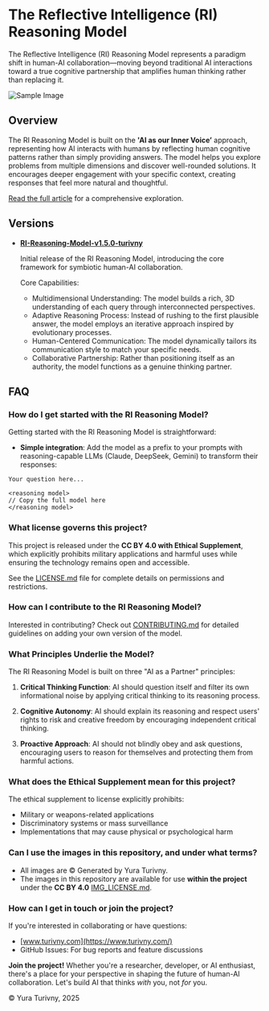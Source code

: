 # The Reflective Intelligence (RI) Reasoning Model

The Reflective Intelligence (RI) Reasoning Model represents a paradigm shift in human-AI collaboration—moving beyond traditional AI interactions toward a true cognitive partnership that amplifies human thinking rather than replacing it.

![Sample Image](./images/tmpz1ufukqz.png)

## Overview

The RI Reasoning Model is built on the **'AI as our Inner Voice’** approach, representing how AI interacts with humans by reflecting human cognitive patterns rather than simply providing answers. The model helps you explore problems from multiple dimensions and discover well-rounded solutions. It encourages deeper engagement with your specific context, creating responses that feel more natural and thoughtful.

[Read the full article](https://medium.com/@example_link_here) for a comprehensive exploration.


## Versions

- **[RI-Reasoning-Model-v1.5.0-turivny](./model/RI-Reasoning-Model-v1.5.0-turivny.md)**

  Initial release of the RI Reasoning Model, introducing the core framework for symbiotic human-AI collaboration.

  Core Capabilities:
   - Multidimensional Understanding: The model builds a rich, 3D understanding of each query through interconnected perspectives.
   - Adaptive Reasoning Process: Instead of rushing to the first plausible answer, the model employs an iterative approach inspired by evolutionary processes.
   - Human-Centered Communication: The model dynamically tailors its communication style to match your specific needs.
   - Collaborative Partnership: Rather than positioning itself as an authority, the model functions as a genuine thinking partner.

## FAQ

### How do I get started with the RI Reasoning Model?

Getting started with the RI Reasoning Model is straightforward:

- **Simple integration**: Add the model as a prefix to your prompts with reasoning-capable LLMs (Claude, DeepSeek, Gemini) to transform their responses:

```
Your question here...

<reasoning model>
// Copy the full model here
</reasoning model>
```

### What license governs this project?

This project is released under the **CC BY 4.0 with Ethical Supplement**, which explicitly prohibits military applications and harmful uses while ensuring the technology remains open and accessible.

See the [LICENSE.md](LICENSE.md) file for complete details on permissions and restrictions.

### How can I contribute to the RI Reasoning Model?

Interested in contributing? Check out [CONTRIBUTING.md](./CONTRIBUTING.md) for detailed guidelines on adding your own version of the model.

###   What Principles Underlie the Model?

The RI Reasoning Model is built on three "AI as a Partner" principles:

1. **Critical Thinking Function**: AI should question itself and filter its own informational noise by applying critical thinking to its reasoning process.
   
2. **Cognitive Autonomy**: AI should explain its reasoning and respect users' rights to risk and creative freedom by encouraging independent critical thinking.
   
3. **Proactive Approach**: AI should not blindly obey and ask questions, encouraging users to reason for themselves and protecting them from harmful actions.


### What does the Ethical Supplement mean for this project?

The ethical supplement to license explicitly prohibits:
- Military or weapons-related applications
- Discriminatory systems or mass surveillance
- Implementations that may cause physical or psychological harm

### Can I use the images in this repository, and under what terms?

- All images are © Generated by Yura Turivny. 
- The images in this repository are available for use **within the project** under the **CC BY 4.0** [IMG_LICENSE.md](./images/IMG_LICENSE.md).

### How can I get in touch or join the project?

If you're interested in collaborating or have questions:

- [www.turivny.com](https://www.turivny.com/)
- GitHub Issues: For bug reports and feature discussions

**Join the project!** Whether you're a researcher, developer, or AI enthusiast, there's a place for your perspective in shaping the future of human-AI collaboration. Let's build AI that thinks *with* you, not *for* you.

© Yura Turivny, 2025

